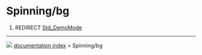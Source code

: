 # Spinning/bg
1.  REDIRECT [Std\_DemoMode](Std_DemoMode.md)



---
![](images/Right_arrow.png) [documentation index](../README.md) > Spinning/bg
